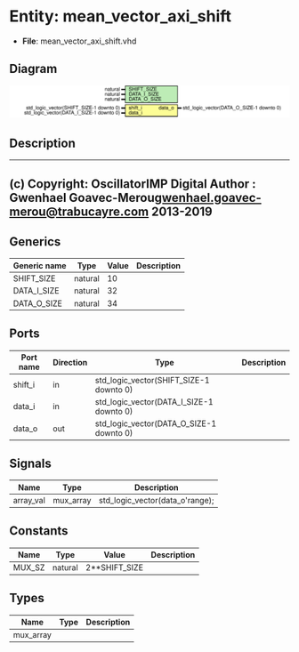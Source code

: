 # Entity: mean_vector_axi_shift

- **File**: mean_vector_axi_shift.vhd
## Diagram

![Diagram](mean_vector_axi_shift.svg "Diagram")
## Description

-------------------------------------------------------------------------
 (c) Copyright: OscillatorIMP Digital
 Author : Gwenhael Goavec-Merou<gwenhael.goavec-merou@trabucayre.com>
 2013-2019
-------------------------------------------------------------------------
## Generics

| Generic name | Type    | Value | Description |
| ------------ | ------- | ----- | ----------- |
| SHIFT_SIZE   | natural | 10    |             |
| DATA_I_SIZE  | natural | 32    |             |
| DATA_O_SIZE  | natural | 34    |             |
## Ports

| Port name | Direction | Type                                     | Description |
| --------- | --------- | ---------------------------------------- | ----------- |
| shift_i   | in        | std_logic_vector(SHIFT_SIZE-1 downto 0)  |             |
| data_i    | in        | std_logic_vector(DATA_I_SIZE-1 downto 0) |             |
| data_o    | out       | std_logic_vector(DATA_O_SIZE-1 downto 0) |             |
## Signals

| Name      | Type      | Description                      |
| --------- | --------- | -------------------------------- |
| array_val | mux_array | std_logic_vector(data_o'range);  |
## Constants

| Name   | Type    | Value          | Description |
| ------ | ------- | -------------- | ----------- |
| MUX_SZ | natural |  2**SHIFT_SIZE |             |
## Types

| Name      | Type | Description |
| --------- | ---- | ----------- |
| mux_array |      |             |
